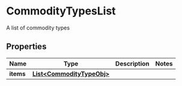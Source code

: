 

# CommodityTypesList

A list of commodity types

## Properties

| Name | Type | Description | Notes |
|------------ | ------------- | ------------- | -------------|
|**items** | [**List&lt;CommodityTypeObj&gt;**](CommodityTypeObj.md) |  |  |



